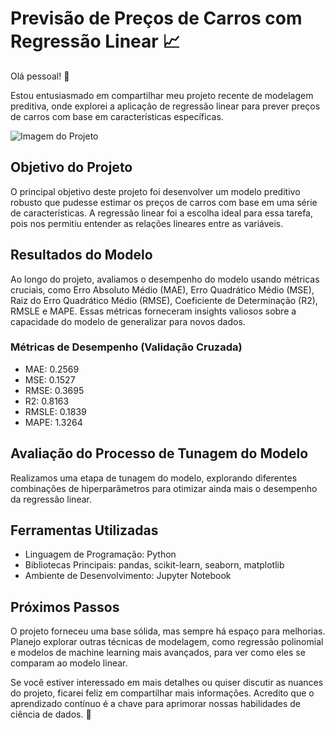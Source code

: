 # Previsão de Preços de Carros com Regressão Linear 📈

Olá pessoal! 👋

Estou entusiasmado em compartilhar meu projeto recente de modelagem preditiva, onde explorei a aplicação de regressão linear para prever preços de carros com base em características específicas.

![Imagem do Projeto](https://i.ibb.co/F0gCFQk/Previs-o-de-Pre-os-de-Carros.jpg)

## Objetivo do Projeto

O principal objetivo deste projeto foi desenvolver um modelo preditivo robusto que pudesse estimar os preços de carros com base em uma série de características. A regressão linear foi a escolha ideal para essa tarefa, pois nos permitiu entender as relações lineares entre as variáveis.

## Resultados do Modelo

Ao longo do projeto, avaliamos o desempenho do modelo usando métricas cruciais, como Erro Absoluto Médio (MAE), Erro Quadrático Médio (MSE), Raiz do Erro Quadrático Médio (RMSE), Coeficiente de Determinação (R2), RMSLE e MAPE. Essas métricas forneceram insights valiosos sobre a capacidade do modelo de generalizar para novos dados.

### Métricas de Desempenho (Validação Cruzada)

- MAE: 0.2569
- MSE: 0.1527
- RMSE: 0.3695
- R2: 0.8163
- RMSLE: 0.1839
- MAPE: 1.3264

## Avaliação do Processo de Tunagem do Modelo

Realizamos uma etapa de tunagem do modelo, explorando diferentes combinações de hiperparâmetros para otimizar ainda mais o desempenho da regressão linear.

## Ferramentas Utilizadas

- Linguagem de Programação: Python
- Bibliotecas Principais: pandas, scikit-learn, seaborn, matplotlib
- Ambiente de Desenvolvimento: Jupyter Notebook

## Próximos Passos

O projeto forneceu uma base sólida, mas sempre há espaço para melhorias. Planejo explorar outras técnicas de modelagem, como regressão polinomial e modelos de machine learning mais avançados, para ver como eles se comparam ao modelo linear.

Se você estiver interessado em mais detalhes ou quiser discutir as nuances do projeto, ficarei feliz em compartilhar mais informações. Acredito que o aprendizado contínuo é a chave para aprimorar nossas habilidades de ciência de dados. 🚀
```
